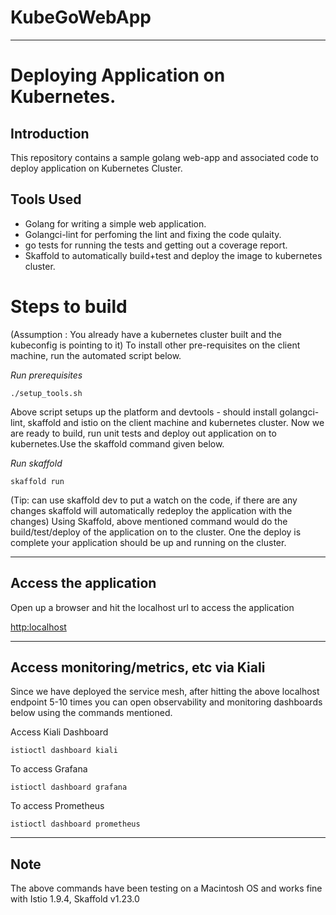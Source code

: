 # KubeGoWebApp
---
# Deploying Application on Kubernetes.

## Introduction 
This repository contains a sample golang web-app and associated code to deploy application on Kubernetes Cluster. 

## Tools Used
* Golang for writing a simple web application. 
* Golangci-lint for perfoming the lint and fixing the code qulaity.
* go tests for running the tests and getting out a coverage report.
* Skaffold to automatically build+test and deploy the image to kubernetes cluster.

# Steps to build
(Assumption : You already have a kubernetes cluster built and the kubeconfig is pointing to it)
To install other pre-requisites on the client machine, run the automated script below.

*Run prerequisites* 

 ` ./setup_tools.sh `

Above script setups up the platform and devtools - should install golangci-lint, skaffold and istio on the client machine and kubernetes cluster. 
Now we are ready to build, run unit tests and deploy out application on to kubernetes.Use the skaffold command given below. 

*Run skaffold* 

 ` skaffold run `

(Tip: can use skaffold dev to put a watch on the code, if there are any changes skaffold will automatically redeploy the application with the changes)
Using Skaffold, above mentioned command would do the build/test/deploy of the application on to the cluster. One the deploy is complete your application should be up and running on the cluster. 

---

## Access the application
Open up a browser and hit the localhost url to access the application

[http:localhost](http://localhost)

---

## Access monitoring/metrics, etc via Kiali
Since we have deployed the service mesh, after hitting the above localhost endpoint 5-10 times you can open observability and monitoring dashboards below using the commands mentioned.

Access Kiali Dashboard 

 ` istioctl dashboard kiali `

To access Grafana

` istioctl dashboard grafana `

To access Prometheus

` istioctl dashboard prometheus `

---

## Note
The above commands have been testing on a Macintosh OS and works fine with Istio 1.9.4, Skaffold v1.23.0